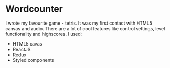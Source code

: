 # Wordcounter

I wrote my favourite game - tetris. It was my first contact with HTML5 canvas and audio. There are a lot of cool features like control settings, level functionality and highscores. I used:

  - HTML5 cavas
  - ReactJS
  - Redux
  - Styled components